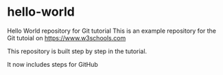 # hello-world
Hello World repository for Git tutorial
This is an example repository for the Git tutoial on https://www.w3schools.com

This repository is built step by step in the tutorial.




It now includes steps for GitHub
